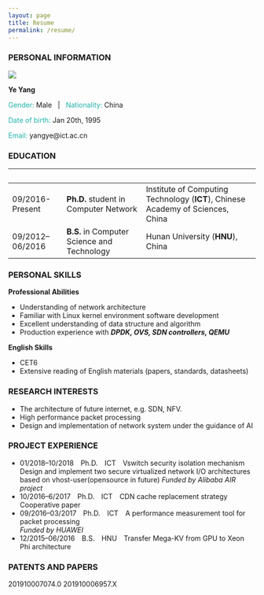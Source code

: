 ```yaml
---
layout: page
title: Resume
permalink: /resume/
---
```


### **PERSONAL INFORMATION**
<img class="profile-picture" src="sherlock.jpg">

**Ye Yang**

<p><font color="#20B2AA">Gender:&nbsp;</font>Male&nbsp;&nbsp;&nbsp;|&nbsp;&nbsp;&nbsp;<font color="#20B2AA">Nationality:&nbsp;</font>China</p>

<p><font color="#20B2AA">Date of birth:&nbsp;</font>Jan 20th,&nbsp;1995</p>

<p><font color="#20B2AA">Email: </font>yangye@ict.ac.cn</p>

### **EDUCATION**

&nbsp;|&nbsp;|&nbsp;
-----|-------|---------
09/2016-Present | **Ph.D.** student in Computer Network | Institute of Computing Technology (**ICT**), Chinese Academy of Sciences, China
09/2012–06/2016 | **B.S.** in Computer Science and Technology | Hunan University (**HNU**), China


### **PERSONAL SKILLS**

**Professional Abilities**  

* Understanding of network architecture  
* Familiar with Linux kernel environment software development  
* Excellent understanding of data structure and algorithm  
* Production experience with ***DPDK, OVS, SDN controllers, QEMU***  

**English Skills**  
* CET6
* Extensive reading of English materials (papers, standards, datasheets)

### **RESEARCH INTERESTS**

* The architecture of future internet, e.g. SDN, NFV.
* High performance packet processing
* Design and implementation of network system under the guidance of AI

### **PROJECT EXPERIENCE**

* 01/2018–10/2018&emsp;Ph.D.&emsp;ICT&emsp;Vswitch security isolation mechanism  
		Design and implement two secure virtualized network I/O architectures based on vhost-user(opensource in future)
		*Funded by Alibaba AIR project*
* 10/2016–6/2017&emsp;Ph.D.&emsp;ICT&emsp;CDN cache replacement strategy  
		Cooperative paper
* 09/2016–03/2017&emsp;Ph.D.&emsp;ICT&emsp;A performance measurement tool for packet processing  
		*Funded by HUAWEI*
* 12/2015–06/2016&emsp;B.S.&emsp;HNU&emsp;Transfer Mega-KV from GPU to Xeon Phi architecture

### **PATENTS AND PAPERS**

201910007074.0
201910006957.X
